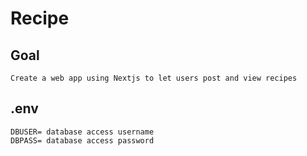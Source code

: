 # Recipe

## Goal

    Create a web app using Nextjs to let users post and view recipes

## .env

    DBUSER= database access username
    DBPASS= database access password
